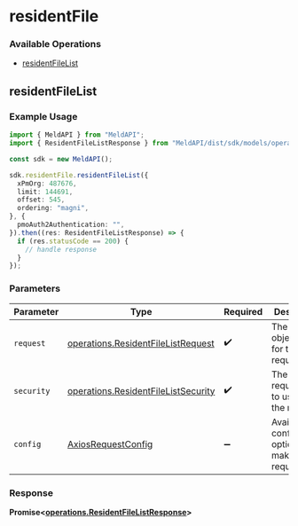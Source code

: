 # residentFile

### Available Operations

* [residentFileList](#residentfilelist)

## residentFileList

### Example Usage

```typescript
import { MeldAPI } from "MeldAPI";
import { ResidentFileListResponse } from "MeldAPI/dist/sdk/models/operations";

const sdk = new MeldAPI();

sdk.residentFile.residentFileList({
  xPmOrg: 487676,
  limit: 144691,
  offset: 545,
  ordering: "magni",
}, {
  pmoAuth2Authentication: "",
}).then((res: ResidentFileListResponse) => {
  if (res.statusCode == 200) {
    // handle response
  }
});
```

### Parameters

| Parameter                                                                                  | Type                                                                                       | Required                                                                                   | Description                                                                                |
| ------------------------------------------------------------------------------------------ | ------------------------------------------------------------------------------------------ | ------------------------------------------------------------------------------------------ | ------------------------------------------------------------------------------------------ |
| `request`                                                                                  | [operations.ResidentFileListRequest](../../models/operations/residentfilelistrequest.md)   | :heavy_check_mark:                                                                         | The request object to use for the request.                                                 |
| `security`                                                                                 | [operations.ResidentFileListSecurity](../../models/operations/residentfilelistsecurity.md) | :heavy_check_mark:                                                                         | The security requirements to use for the request.                                          |
| `config`                                                                                   | [AxiosRequestConfig](https://axios-http.com/docs/req_config)                               | :heavy_minus_sign:                                                                         | Available config options for making requests.                                              |


### Response

**Promise<[operations.ResidentFileListResponse](../../models/operations/residentfilelistresponse.md)>**

